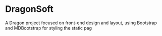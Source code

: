 # DragonSoft
A Dragon project focused on front-end design and layout, using Bootstrap and MDBootstrap for styling the static pag

